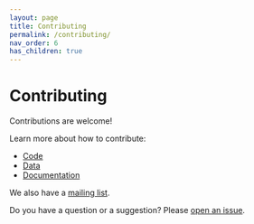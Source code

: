 ```yaml
---
layout: page
title: Contributing
permalink: /contributing/
nav_order: 6
has_children: true
---
```

# Contributing

Contributions are welcome! 

Learn more about how to contribute:
- [Code](https://github.com/google/osv.dev/blob/master/CONTRIBUTING.md#contributing-code)
- [Data](../new_source.md)
- [Documentation](https://github.com/google/osv.dev/blob/master/CONTRIBUTING.md#contributing-documentation)

We also have a [mailing list](https://groups.google.com/g/osv-discuss). 

Do you have a question or a suggestion? Please [open an issue](https://github.com/google/osv.dev/issues). 